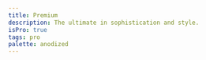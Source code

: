 ```yaml
---
title: Premium
description: The ultimate in sophistication and style.
isPro: true
tags: pro
palette: anodized
---
```

